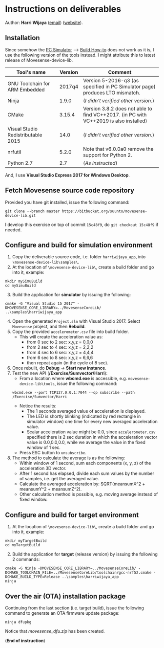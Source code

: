 # Instructions on deliverables
Author: **Harri Wijaya** ([email](mailto:harri.wijaya@gmail.com)) ([website](https://harriwijaya.github.io/)).

## Installation
Since somehow the [PC Simulator](https://bitbucket.org/suunto/movesense-docs/wiki/EmbeddedSoftware/PC%20Simulator) --> [Build How-to](https://bitbucket.org/suunto/movesense-docs/wiki/EmbeddedSoftware/Build%20how-to.md) does not work as it is, I use the following version of the tools instead. I might attribute this to latest release of Movesense-device-lib.

| Tool's name  | Version | Comment |
| --- | --- | --- |
| GNU Toolchain for ARM Embedded  | 2017q4  | Version 5-2016-q3 (as specified in PC Simulator page) produces LTO mismatch. |
| Ninja  | 1.9.0  |  (_I didn't verified other version._) |
| CMake | 3.15.4 | Version 3.8.2 does not able to find VC++2017. (in PC with VC++2019 is also installed) |
| Visual Studio Redistributable 2015 | 14.0 | (_I didn't verified other version._) |
| nrfutil | 5.2.0 | Note that v6.0.0a0 remove the support for Python 2. |
| Python 2.7 | 2.7 | (_As instructed_) |

And, I use **Visual Studio Express 2017 for Windows Desktop**.

## Fetch Movesense source code repository
Provided you have git installed, issue the following command:
```
git clone --branch master https://bitbucket.org/suunto/movesense-device-lib.git
```
I develop this exercise on top of commit `15c48f9`, do `git checkout 15c48f9` if needed.

## Configure and build for simulation environment
1. Copy the deliverable source code, i.e. folder `harriwijaya_app`, into `\movesense-device-lib\samples\`.
2. At the location of `\movesense-device-lib\`, create a build folder and go into it, example:
```
mkdir mySimuBuild
cd mySimuBuild
```
3. Build the application for **simulator** by issuing the following:
```
cmake -G "Visual Studio 15 2017" -DMOVESENSE_CORE_LIBRARY=../MovesenseCoreLib/ ..\samples\harriwijaya_app
```
4. Open the generated `Project.sln` with Visual Studio 2017. Select `Movesense` project, and then **Rebuild**.
5. Copy the provided `accelerometer.csv` file into build folder.
   - This will create the acceleration value as:
     - from 0 sec to 2 sec: x,y,z = 0,0,0
     - from 2 sec to 4 sec: x,y,z = 2,2,2
     - from 4 sec to 6 sec: x,y,z = 4,4,4
     - from 6 sec to 8 sec: x,y,z = 6,6,6
     - then repeat again (in the cycle of 8 sec).
6. Once rebuilt, do **Debug** → **Start new instance**.
7. Test the new API (**/Exercise/Sumvector/Harri**):
   - From a location where **wbcmd.exe** is accessible, e.g. `movesense-device-lib\tools`, issue the following command:
   ```
   wbcmd.exe --port TCP127.0.0.1:7044 --op subscribe --path /Exercise/Sumvector/Harri
   ```
   - Notice the results:
     - The 1 seconds averaged value of acceleration is displayed.
     - The LED is shortly blinking (indicated by red rectangle in simulator window) one time for every new averaged acceleration value.
     - Scalar acceleration value might be 0.0, since `accelerometer.csv` specified there is 2 sec duration in which the acceleration vector value is 0.0,0.0,0.0, while we average the value in the fixed window of 1 sec.
   - Press ESC button to `unsubscribe`.
8. The method to calculate the average is as the following:
   - Within window of 1 second, sum each components (x, y, z) of the acceleration 3D vector.
   - After 1 second has elapsed, divide each sum values by the number of samples, i.e. get the averaged value.
   - Calculate the averaged acceleration by: SQRT(meansumX^2 + meansumY^2 + meansumZ^2).
   - Other calculation method is possible, e.g. moving average instead of fixed window.

## Configure and build for target environment
1. At the location of `\movesense-device-lib\`, create a build folder and go into it, example:
```
mkdir myTargetBuild
cd myTargetBuild
```
2. Build the application for **target** (release version) by issuing the following 2 commands:
```
cmake -G Ninja -DMOVESENSE_CORE_LIBRARY=../MovesenseCoreLib/ -DCMAKE_TOOLCHAIN_FILE=../MovesenseCoreLib/toolchain/gcc-nrf52.cmake -DCMAKE_BUILD_TYPE=Release ..\samples\harriwijaya_app
ninja
```

## Over the air (OTA) installation package
Continuing from the last section (i.e. target build), issue the following command to generate an OTA firmware update package:
```
ninja dfupkg
```
Notice that _movesense_dfu.zip_ has been created.

(**End of instruction**)
